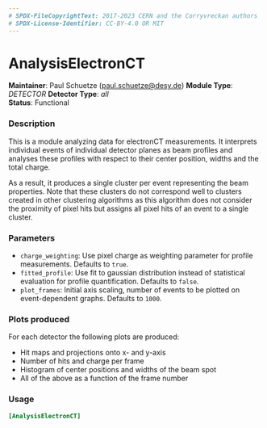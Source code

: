 ```yaml
---
# SPDX-FileCopyrightText: 2017-2023 CERN and the Corryvreckan authors
# SPDX-License-Identifier: CC-BY-4.0 OR MIT
---
```

# AnalysisElectronCT
**Maintainer**: Paul Schuetze (paul.schuetze@desy.de)
**Module Type**: *DETECTOR* **Detector Type**: *all*  
**Status**: Functional

### Description
This is a module analyzing data for electronCT measurements. It interprets individual events of individual detector planes as beam profiles and analyses these profiles with respect to their center position, widths and the total charge.

As a result, it produces a single cluster per event representing the beam properties. Note that these clusters do not correspond well to clusters created in other clustering algorithms as this algorithm does not consider the proximity of pixel hits but assigns all pixel hits of an event to a single cluster.

### Parameters
* `charge_weighting`: Use pixel charge as weighting parameter for profile measurements. Defaults to `true`.
* `fitted_profile`: Use fit to gaussian distribution instead of statistical evaluation for profile quantification. Defaults to `false`.
* `plot_frames`: Initial axis scaling, number of events to be plotted on event-dependent graphs. Defaults to `1000`.

### Plots produced
For each detector the following plots are produced:

* Hit maps and projections onto x- and y-axis
* Number of hits and charge per frame
* Histogram of center positions and widths of the beam spot
* All of the above as a function of the frame number

### Usage
```toml
[AnalysisElectronCT]

```
